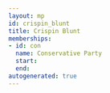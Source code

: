 ```yaml
---
layout: mp
id: crispin_blunt
title: Crispin Blunt
memberships:
- id: con
  name: Conservative Party
  start: 
  end: 
autogenerated: true
---
```

